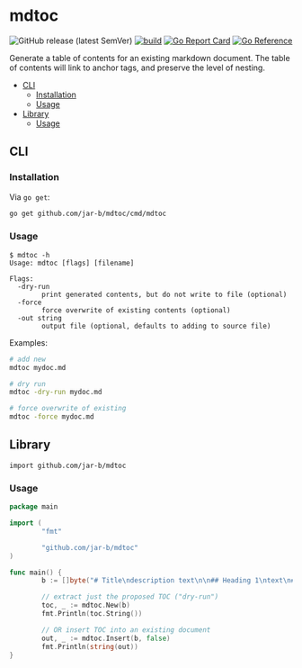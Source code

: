 # mdtoc
![GitHub release (latest SemVer)](https://img.shields.io/github/v/release/jar-b/mdtoc)
[![build](https://github.com/jar-b/mdtoc/actions/workflows/build.yml/badge.svg)](https://github.com/jar-b/mdtoc/actions/workflows/build.yml)
[![Go Report Card](https://goreportcard.com/badge/github.com/jar-b/mdtoc)](https://goreportcard.com/report/github.com/jar-b/mdtoc)
[![Go Reference](https://pkg.go.dev/badge/github.com/jar-b/mdtoc.svg)](https://pkg.go.dev/github.com/jar-b/mdtoc)

Generate a table of contents for an existing markdown document. The table of contents will link to anchor tags, and preserve the level of nesting. 


<!---mdtoc begin--->
* [CLI](#cli)
  * [Installation](#installation)
  * [Usage](#usage)
* [Library](#library)
  * [Usage](#usage-1)
<!---mdtoc end--->
## CLI

### Installation

Via `go get`:

```sh
go get github.com/jar-b/mdtoc/cmd/mdtoc
```

### Usage

```
$ mdtoc -h
Usage: mdtoc [flags] [filename]

Flags:
  -dry-run
    	print generated contents, but do not write to file (optional)
  -force
    	force overwrite of existing contents (optional)
  -out string
        output file (optional, defaults to adding to source file)
```

Examples:

```sh
# add new
mdtoc mydoc.md

# dry run
mdtoc -dry-run mydoc.md

# force overwrite of existing
mdtoc -force mydoc.md
```

## Library

`import github.com/jar-b/mdtoc`

### Usage

```go
package main

import (
        "fmt"

        "github.com/jar-b/mdtoc"
)

func main() {
        b := []byte("# Title\ndescription text\n\n## Heading 1\ntext\n## Heading 2\nmore text")

        // extract just the proposed TOC ("dry-run")
        toc, _ := mdtoc.New(b)
        fmt.Println(toc.String())

        // OR insert TOC into an existing document
        out, _ := mdtoc.Insert(b, false)
        fmt.Println(string(out))
}
```
